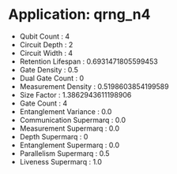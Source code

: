 # Application: qrng_n4
- Qubit Count : 4
- Circuit Depth : 2
- Circuit Width : 4
- Retention Lifespan : 0.6931471805599453
- Gate Density : 0.5
- Dual Gate Count : 0
- Measurement Density : 0.5198603854199589
- Size Factor : 1.3862943611198906
- Gate Count : 4
- Entanglement Variance : 0.0
- Communication Supermarq : 0.0
- Measurement Supermarq : 0.0
- Depth Supermarq : 0
- Entanglement Supermarq : 0.0
- Parallelism Supermarq : 0.5
- Liveness Supermarq : 1.0

